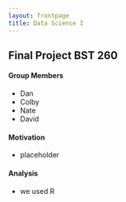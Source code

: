 ```yaml
---
layout: frontpage
title: Data Science I
---
```


## Final Project BST 260

#### Group Members

* Dan
* Colby
* Nate
* David

#### Motivation

* placeholder

#### Analysis
* we used R




